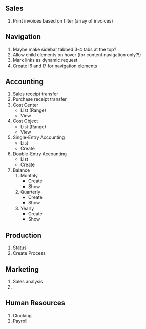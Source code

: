 ## Sales
1. Print invoices based on filter (array of invoices)

## Navigation
1. Maybe make sidebar tabbed 3-4 tabs at the top?
2. Allow child elements on hover (for content navigation only?!)
3. Mark links as dynamic request
4. Create l6 and l7 for navigation elements

## Accounting
1. Sales receipt transfer
2. Purchase receipt transfer
3. Cost Center
    * List (Range)
    * View
4. Cost Object
    * List (Range)
    * View
5. Single-Entry Accounting
    * List
    * Create
6. Double-Entry Accounting
    * List
    * Create
7. Balance
    1. Monthly
        * Create
        * Show
    2. Quarterly
        * Create
        * Show
    3. Yearly
        * Create
        * Show

## Production
1. Status
2. Create Process

## Marketing
1. Sales analysis
2. 

## Human Resources
1. Clocking
2. Payroll
